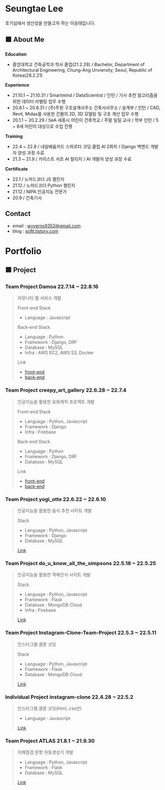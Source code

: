 # Seungtae Lee
호기심에서 생산성을 만들고자 하는 이승태입니다.

## 🟪 About Me
**Education**
* 중앙대학교 건축공학과 학사 졸업(21.2.28) / Bachelor, Department of Architectural Engineering, Chung-Ang Unviersity, Seoul, Republic of Korea(28.2.21)  

**Experience**
* 21.10.1 ~ 21.10.31 / Smartmind / DataScientist / 인턴 / 기사 추천 알고리즘을 위한 데이터 라벨링 업무 수행
* 20.8.1 ~ 20.8.31 / (주)주원 구조설계사무소 건축사사무소 / 설계부 / 인턴 / CAD, Revit, Midas를 사용한 건물의 2D, 3D 모델링 및 구조 계산 업무 수행
* 20.1.1 ~ 20.2.29 / SeA 세종시 어린이 건축학교 / 주말 일일 교사 / 학부 인턴 / 5 ~ 8세 어린이 대상으로 수업 진행 

**Training**
* 22.4 ~ 22.8 / 내일배움카드 스파르타 코딩 클럽 AI 2회차 / Django 백엔드 개발자 양성 과정 수료
* 21.3 ~ 21.9 / 카이스트 서초 AI 칼리지 / AI 개발자 양성 과정 수료 

**Certificate**
* 22.1 / 노마드코더 JS 챌린지
* 21.12 / 노마드코더 Python 챌린지
* 21.12 / NIPA 인공지능 전문가
* 20.9 / 건축기사

## Contact
* email : wyverns9352@gmail.com
* blog : [softl.tistory.com](https://softl.tistory.com)

# Portfolio
## 🟪 Project
### Team Project Damoa 22.7.14 ~ 22.8.16  
> 커뮤니티 웹 서비스 개발  
> 
> Front-end Stack  
>* Language : Javascript  
>
> Back-end Stack
>* Language : Python
>* Framework : Django, DRF  
>* Database : MySQL  
>* Infra : AWS EC2, AWS S3, Docker
>
>Link  
>* [front-end](https://github.com/SingToLive/damoa_frontend)  
>* [back-end](https://github.com/SingToLive/damoa_backend)  

### Team Project creepy_art_gallery 22.6.28 ~ 22.7.4
>인공지능을 활용한 유화제작 프로젝트 개발  
>
>Front-end Stack    
>* Language : Python, Javascript  
>* Framework : Django  
>* Infra : Firebase  
>
>Back-end Stack    
>* Language : Python
>* Framework : Django, DRF  
>* Database : MySQL  
>
>Link  
>* [front-end](https://github.com/SingToLive/creepy_art_gallery_frontend)  
>* [back-end](https://github.com/SingToLive/creepy_art_gallery_backend)

### Team Project yogi_otte 22.6.22 ~ 22.6.10
>인공지능을 활용한 음식 추천 사이트 개발  
>
>Stack
>* Language : Python, Javascript
>* Framework : Django
>* Database : MySQL
>
>[Link](https://github.com/SingToLive/yogi_otte)

### Team Project do_u_know_all_the_simpsons 22.5.18 ~ 22.5.25
>인공지능을 활용한 객체인식 사이트 개발  
>
>Stack
>* Language : Python, Javascript
>* Framework : Flask
>* Database : MongoDB Cloud
>* Infra : Firebase
>
>[Link](https://github.com/SingToLive/do_u_know_all_the_simpsons)

### Team Project Instagram-Clone-Team-Project 22.5.3 ~ 22.5.11
>인스타그램 클론 코딩  
>
>Stack  
>* Language : Python, Javascript
>* Framework : Flask
>* Database : MongoDB Cloud
>
>[Link](https://github.com/SingToLive/Instagram-Clone-Team-Project)

### Individual Project instagram-clone 22.4.28 ~ 22.5.2
>인스타그램 클론 코딩(html, css만)
>
>* Language : Javascript
>
>[Link](https://github.com/SingToLive/instagram-clone)

### Team Project ATLAS 21.8.1 ~ 21.9.30
>이해점검 문항 자동생성기 개발
>
>* Language : Python, Javascript
>* Framework : Flask
>* Database : MySQL
>
>[Link](https://github.com/SingToLive/ATLAS)
